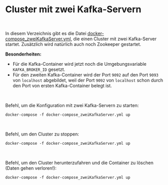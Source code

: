 # Cluster mit zwei Kafka-Servern #

<br>

In diesem Verzeichnis gibt es die Datei [docker-compose_zweiKafkaServer.yml](./docker-compose_zweiKafkaServer.yml),
die einen Cluster mit zwei Kafka-Server startet.
Zusätzlich wird natürlich auch noch Zookeeper gestartet.

**Besonderheiten:**
* Für die Kafka-Container wird jetzt noch die Umgebungsvariable `KAFKA_BROKER_ID` gesetzt.
* Für den zweiten Kafka-Container wird der Port `9092` auf den Port `9093` von `localhost`
  abgebildet, weil der Port `9092` von `localhost` schon durch den Port von ersten Kafka-Container belegt ist.

<br>

Befehl, um die Konfiguration mit zwei Kafka-Servern zu starten:

```
docker-compose -f docker-compose_zweiKafkaServer.yml up
```

<br>

Befehl, um den Cluster zu stoppen:
```
docker-compose -f docker-compose_zweiKafkaServer.yml up
```

<br>

Befehl, um den Cluster herunterzufahren und die Container zu löschen (Daten gehen verloren!):
```
docker-compose -f docker-compose_zweiKafkaServer.yml up
```

<br>